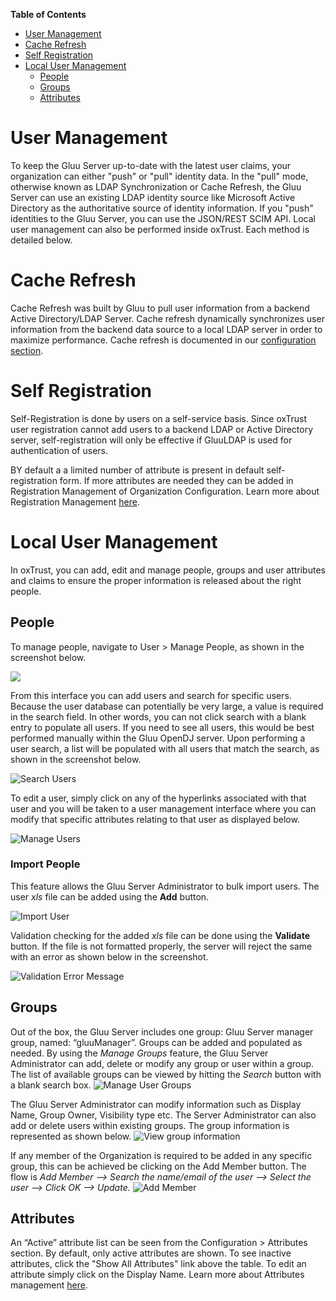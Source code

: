 **Table of Contents** 

- [User Management](#user-management)
- [Cache Refresh](#cache-refresh)
- [Self Registration](#self-registration)
- [Local User Management](#local-user-management)
	- [People](#people)
	- [Groups](#groups)
	- [Attributes](#attributes)

<!--

				********** This part needs some maintenance **********

- [SCIM oxAuth Authentication](#scim-oxauth-authentication)
	- [Base configuration: create oxAuth client](#base-configuration-create-oxauth-client)
	- [configuration (Resource Server)](#configuration-resource-server)
	- [SCIM Client (Requesting Party) sample code](#scim-client-requesting-party-sample-code)
- [SCIM UMA Authentication](#scim-uma-authentication )
	- [Base configuration: Create oxAuth Clients, Policies](#base-configuration-create-oxauth-clients-policies)
	- [oxTrust configuration (Resource Server)](#oxtrust-configuration-resource-server)
	- [SCIM Client (Requesting Party) sample code](#scim-client-requesting-party-sample-code)

-->

# User Management

To keep the Gluu Server up-to-date with the latest user claims, your
organization can either "push" or "pull" identity data. In the "pull"
mode, otherwise known as LDAP Synchronization or Cache Refresh, the Gluu
Server can use an existing LDAP identity source like Microsoft Active
Directory as the authoritative source of identity information. If you
"push" identities to the Gluu Server, you can use the JSON/REST SCIM
API. Local user management can also be performed inside oxTrust. Each
method is detailed below.

# Cache Refresh

Cache Refresh was built by Gluu to pull user information from a backend
Active Directory/LDAP Server. Cache refresh dynamically synchronizes
user information from the backend data source to a local LDAP server in
order to maximize performance. Cache refresh is documented in our
[configuration section](/oxtrust/index.md#cache-refresh).

# Self Registration

Self-Registration is done by users on a self-service basis. Since
oxTrust user registration cannot add users to a backend LDAP or Active
Directory server, self-registration will only be effective if GluuLDAP
is used for authentication of users.

BY default a a limited number of attribute is present in default
self-registration form. If more attributes are needed they can be added
in Registration Management of Organization Configuration. Learn more
about Registration Management
[here](/oxtrust/index.md#manage-registration).

# Local User Management

In oxTrust, you can add, edit and manage people, groups and user
attributes and claims to ensure the proper information is released about
the right people.

## People
To manage people, navigate to User > Manage People, as shown in the
screenshot below.

![](https://raw.githubusercontent.com/GluuFederation/docs/master/sources/img/local_user_admin/manage_people.png)

From this interface you can add users and search for specific users.
Because the user database can potentially be very large, a value is
required in the search field. In other words, you can not click search
with a blank entry to populate all users. If you need to see all users,
this would be best performed manually within the Gluu OpenDJ server.
Upon performing a user search, a list will be populated with all users
that match the search, as shown in the screenshot below.

![Search Users](https://raw.githubusercontent.com/GluuFederation/docs/master/sources/img/2.4/admin_users_searchadmin.png)

To edit a user, simply click on any of the hyperlinks associated with
that user and you will be taken to a user management interface where you
can modify that specific attributes relating to that user as displayed
below.

![Manage Users](https://raw.githubusercontent.com/GluuFederation/docs/master/sources/img/2.4/admin_users_edituser.png)

### Import People
This feature allows the Gluu Server Administrator to bulk import users.
The user *xls* file can be added using the **Add** button.

![Import User](https://raw.githubusercontent.com/GluuFederation/docs/master/sources/img/oxTrust/admin_config_people.png)

Validation checking for the added *xls* file can be done using the
**Validate** button. If the file is not formatted properly, the server
will reject the same with an error as shown below in the screenshot.

![Validation Error Message](https://raw.githubusercontent.com/GluuFederation/docs/master/sources/img/oxTrust/admin_config_people_validation.png)

## Groups
Out of the box, the Gluu Server includes one group: Gluu Server manager
group, named: “gluuManager”. Groups can be added and populated as
needed. By using the *Manage Groups* feature, the Gluu Server
Administrator can add, delete or modify any group or user within a
group. The list of available groups can be viewed by hitting the
_Search_ button with a blank search box.
![Manage User Groups](https://raw.githubusercontent.com/GluuFederation/docs/master/sources/img/oxTrust/admin_users_managegroups.png)

The Gluu Server Administrator can modify information such as Display
Name, Group Owner, Visibility type etc. The Server Administrator can
also add or delete users within existing groups. The group information
is represented as shown below.
![View group information](https://raw.githubusercontent.com/GluuFederation/docs/master/sources/img/oxTrust/admin_users_groupinfo.png)

If any member of the Organization is required to be added in any
specific group, this can be achieved be clicking on the Add Member
button. The flow is _Add Member --> Search the name/email of the user
--> Select the user --> Click OK --> Update._
![Add Member](https://raw.githubusercontent.com/GluuFederation/docs/master/sources/img/oxTrust/admin_users_addmember.png)

## Attributes
An “Active” attribute list can be seen from the Configuration >
Attributes section. By default, only active attributes are shown. To see
inactive attributes, click the "Show All Attributes" link above the
table. To edit an attribute simply click on the Display Name. Learn more
about Attributes management [here](/oxtrust/index.md#attributes).

<!--

				********** This part needs some maintenance **********

# SCIM oxAuth Authentication

This is a step by step guide to configure oxTrust and SCIM client for
oxAuth authentication.

## Base Configuration: Create oxAuth Client
In order to access SCIM endpoints, an oxAuth client should be registered
with scopes "openid" and "user_name". Authentication method (or LDAP
Property “oxAuthTokenEndpointAuthMethod”) of this client should have
value “client_secret_basic”.
 
A new client can be created through various methods: [Client
Registration](http://ox.gluu.org/doku.php?id=oxauth:clientregistration),
using [oxTrust](http://ox.gluu.org/doku.php?id=oxtrust:home) GUI, or
manually adding an entry to LDAP.

Sample result entry:

        dn: inum=@!1111!0008!F781.80AF,ou=clients,o=@!1111,o=gluu
        objectClass: oxAuthClient
        objectClass: top
        displayName: SCIM
        inum: @!1111!0008!F781.80AF
        oxAuthAppType: web
        oxAuthClientSecret: eUXIbkBHgIM=
        oxAuthIdTokenSignedResponseAlg: HS256
        oxAuthScope: inum=@!1111!0009!E4B4,ou=scopes,o=@!1111,o=gluu
        oxAuthScope: inum=@!1111!0009!E4B5,ou=scopes,o=@!1111,o=gluu
        oxAuthTokenEndpointAuthMethod: client_secret_basic

##  Configuration (Resource Server)

It's possible to enable/disable SCIM endpoints in oxTrust under
"Organization Configuration" page.

## SCIM Client (Requesting Party) Sample Code

This is a sample SCIM Client code which requests user information from
server.

    package gluu.scim.client.dev.local;
    
    import gluu.scim.client.ScimClient;
    import gluu.scim.client.ScimResponse;

    import javax.ws.rs.core.MediaType;
    
    public class TestScimClient {
	    public static void main(String[] args) {
		    final ScimClient scimClient = ScimClient.oAuthInstance("admin", "secret", "@!9BCF.396B.14EB.1974!0001!CA0D.1918!0008!2F06.F0DF", "secret",
				    "https://centos65.gluu.info/identity/seam/resource/restv1", "https://centos65.gluu.info/oxauth/seam/resource/restv1/oxauth/token");
		    try {
			    ScimResponse response1 = scimClient.retrievePerson("@!9BCF.396B.14EB.1974!0001!CA0D.1918!0000!A8F2.DE1E.D7FB", MediaType.APPLICATION_JSON);
			    System.out.println(response1.getResponseBodyString());
		    } catch (Exception ex) {
			    ex.printStackTrace();
		    }
	    }
    
    }

Values in this example are correspond to client entry fields from first
section.

# SCIM UMA Authentication

This is step by step guide to configure UMA for oxTrust and SCIM client.
High level architecture overview is available in the following article
[OX SCIM Architecture
Overview](http://ox.gluu.org/doku.php?id=oxtrust:scim:uma_authentication#ox_scim_architecture_overview).

## Base Configuration: Create oxAuth Clients, Policies

1. Register oxAuth client with scope “uma_protection”. Property “oxAuthTokenEndpointAuthMethod” of this client should has value “client_secret_basic”. It's possible to do that using few methods: [Client Registration](http://ox.gluu.org/doku.php?id=oxauth:clientregistration), using [oxTrust](http://ox.gluu.org/doku.php?id=oxtrust:home) GUI, manually add entry to LDAP. oxTrust will use this oxAuth client to obtain PAT. Sample result entry:

        dn: inum=@!1111!0008!F781.80AF,ou=clients,o=@!1111,o=gluu
        objectClass: oxAuthClient
        objectClass: top
        displayName: Resource Server Client
        inum: @!1111!0008!F781.80AF
        oxAuthAppType: web
        oxAuthClientSecret: eUXIbkBHgIM=
        oxAuthIdTokenSignedResponseAlg: HS256
        oxAuthScope: inum=@!1111!0009!6D96,ou=scopes,o=@!1111,o=gluu
        oxAuthTokenEndpointAuthMethod: client_secret_basic

2. Register oxAuth client with scope “uma_authorization”. Property “oxAuthTokenEndpointAuthMethod” of this client should has value “client_secret_basic”. It's possible to do that using few methods: [Client Registration](http://ox.gluu.org/doku.php?id=oxauth:clientregistration), using [oxTrust](http://ox.gluu.org/doku.php?id=oxtrust:home) GUI, manually add entry to LDAP. SCIM Client will use this oxAuth client to obtain AAT. Sample result entry:

        dn: inum=@!1111!0008!FDC0.0FF5,ou=clients,o=@!1111,o=gluu
        objectClass: oxAuthClient
        objectClass: top
        displayName: Requesting Party Client
        inum: @!1111!0008!FDC0.0FF5
        oxAuthAppType: web
        oxAuthClientSecret: eUXIbkBHgIM=
        oxAuthIdTokenSignedResponseAlg: HS256
        oxAuthScope: inum=@!1111!0009!6D97,ou=scopes,o=@!1111,o=gluu
        oxAuthTokenEndpointAuthMethod: client_secret_basic

3. Create UMA policy. These are list of steps which allows to add new policy: 

 	1. Log with administrative privileges into oxTrust.
 	2. Open menu “Configuration→Manage Custom Scripts”.
 	4. Select “UMA Authorization Policies” tab and click “Add custom script configuration”.
 	5. Select language “Python”.
 	6. Paste this base policy script:


            from org.xdi.model.custom.script.type.uma import AuthorizationPolicyType
            from org.xdi.util import StringHelper, ArrayHelper
            from java.util import Arrays, ArrayList
            from org.xdi.oxauth.service.uma.authorization import AuthorizationContext

            import java

            class AuthorizationPolicy(AuthorizationPolicyType):
                def __init__(self, currentTimeMillis):
                    self.currentTimeMillis = currentTimeMillis

            def init(self, configurationAttributes):
                print "UMA authorization policy. Initialization"
                print "UMA authorization policy. Initialized successfully"

                return True   

            def destroy(self, configurationAttributes):
                print "UMA authorization policy. Destroy"
                print "UMA authorization policy. Destroyed successfully"
                return True   

            def getApiVersion(self):
                return 1

            # Authorize access to resource
            #   authorizationContext is org.xdi.oxauth.service.uma.authorization.AuthorizationContext
            #   configurationAttributes is java.util.Map<String, SimpleCustomProperty>
            def authorize(self, authorizationContext, configurationAttributes):
                print "UMA Authorization policy. Attempting to authorize client"
                client_id = authorizationContext.getGrant().getClientId()
                user_id = authorizationContext.getGrant().getUserId()

                print "UMA Authorization policy. Client: ", client_id
                print "UMA Authorization policy. User: ", user_id
                if (StringHelper.equalsIgnoreCase("@!1111!0008!FDC0.0FF5", client_id)):
                    print "UMA Authorization policy. Authorizing client"
                    return True
                else:
                    print "UMA Authorization policy. Client isn't authorized"
                    return False

                print "UMA Authorization policy. Authorizing client"
                return True
 - Replace in script above client inum "@!1111!0008!FDC0.0FF5" with client inum which were added in step 2.
 - Click "Enabled" check box.
 - Click "Update" button.

Note: There is sample UMA Authorization Policy in CE. You can modify it instead of adding new one.

4. Add UMA scope. These are list of steps which allows to add new scope.
 - Log with administrative privileges into oxTrust.
 - Open menu “OAuth2→UMA”.
 - Select “Scopes” tab and click “Add Scope Description”.
 - Select “Internal” type.
 - Fill the form.
 - Select policy which we added in previous step.
 - Click “Add” button. Sample result entry:

            dn: inum=@!1111!D386.9FB1,ou=scopes,ou=uma,o=@!1111,o=gluu
            objectClass: oxAuthUmaScopeDescription
            objectClass: top
            displayName: Access SCIM
            inum: @!1111!D386.9FB1
            owner: inum=@!1111!0000!D9D9,ou=people,o=@!1111,o=gluu
            oxPolicyScriptDn: inum=@!1111!CA0D.1918!2DAF.F995,ou=scripts,o=@!1111,o=gluu
            oxId: access_scim
            oxRevision: 1
            oxType: internal

5. Register UMA resource set. It's possible to do that via Rest API or via oxTrust GUI. Sample code: [https://github.com/GluuFederation/oxAuth/blob/master/Client/src/test/java/org/xdi/oxauth/ws/rs/uma/RegisterResourceSetFlowHttpTest.java) These are list of steps which allows to add new resource set.
 - Log with administrative privileges into oxTrust.
 - Open menu “OAuth2→UMA”.
 - Select “Resources” tab and click “Add Resource Set”.
 - Fill the form.
 - Add UMA Scope which we created in previous steps.
 - Add Client which we created in second step.
 - Click “Add” button. Sample result entry:

                dn: inum=@!1111!C264.D316,ou=resource_sets,ou=uma,o=@!1111,o=gluu
                objectClass: oxAuthUmaResourceSet
                objectClass: top
                displayName: SCIM Resource Set
                inum: @!1111!C264.D316
                owner: inum=@!1111!0000!D9D9,ou=people,o=@!1111,o=gluu
                oxAuthUmaScope: inum=@!1111!D386.9FB1,ou=scopes,ou=uma,o=@!1111,o=gluu
                oxFaviconImage: http://example.org/scim_resource_set.jpg
                oxId: 1403179695657
                oxRevision: 1

## oxTrust configuration (Resource Server)

Add next oxTrust UMA related configuration properties to oxTrust.properties:

    # UMA SCIM protection
    uma.issuer=https://centos65.gluu.info
    uma.client_id=@!1111!0008!F781.80AF
    uma.client_password=<encrypted_password>
    uma.resource_id=1403179695657
    uma.scope=https://centos65.gluu.info/oxauth/seam/resource/restv1/uma/scopes/access_scim

Values of these properties correspond to entries from first section.

Note: In order to recreate oxTrust configuration in LDAP you should
remove oxTrust configuration entry from LDAP and restart tomcat. Example
DN of oxTrust configuration entry:
ou=oxtrust,ou=configuration,inum=@!1111!0002!4907,ou=appliances,o=gluu

## SCIM Client (Requesting Party) sample code

This is sample SCIM Client code which request user information from server.

    package gluu.scim.client.dev.local;
    
    import gluu.scim.client.ScimClient;
    import gluu.scim.client.ScimResponse;

    import javax.ws.rs.core.MediaType;
    
    public class TestScimClient {
	    public static void main(String[] args) {
		    final ScimClient scimClient = ScimClient.umaInstance("https://centos65.gluu.info/identity/seam/resource/restv1", "https://centos65.gluu.info/.well-known/uma-configuration",
				    "@!1111!0008!FDC0.0FF5", "secret");

		    try {
			    ScimResponse response1 = scimClient.retrievePerson("@!1111!0008!FDC0.0FF5", MediaType.APPLICATION_JSON);
			    System.out.println(response1.getResponseBodyString());
		    } catch (Exception ex) {
			    ex.printStackTrace();
		    }
	    }
    
    }

Values from these example correspond to entries from first section.

-->





